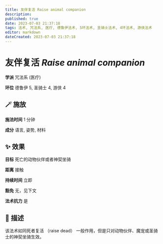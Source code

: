 ```yaml
---
title: 友伴复活 Raise animal companion
description: 
published: true
date: 2023-07-03 21:37:18
tags: 法术, 咒法系, 医疗, 德鲁伊法术, 5环法术, 圣骑士法术, 4环法术, 游侠法术
editor: markdown
dateCreated: 2023-07-03 21:37:18
---
```


# **友伴复活** *Raise animal companion*

**学派** 咒法系 (医疗) 

**环位** 德鲁伊 5, 圣骑士 4, 游侠 4

## 🪄 施放

**施法时间** 1 分钟

**成分** 语言, 姿势, 材料

## ✨ 效果 

**目标** 死亡的动物伙伴或者神契坐骑 

**距离** 接触  

**持续时间** 立即 

**豁免** 无，见下文

**法术抗力** 是

## 📖 描述

该法术如同死者复活 （raise dead） 一般作用，但是只对动物伙伴、魔宠或圣骑士的神契坐骑生效。
    